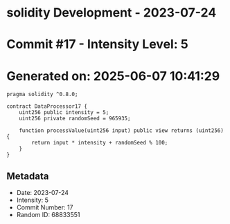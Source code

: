 ﻿# solidity Development - 2023-07-24
# Commit #17 - Intensity Level: 5
# Generated on: 2025-06-07 10:41:29
```solidity
pragma solidity ^0.8.0;

contract DataProcessor17 {
    uint256 public intensity = 5;
    uint256 private randomSeed = 965935;

    function processValue(uint256 input) public view returns (uint256) {
        return input * intensity + randomSeed % 100;
    }
}
```
## Metadata
- Date: 2023-07-24
- Intensity: 5
- Commit Number: 17
- Random ID: 68833551
